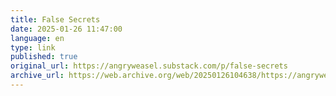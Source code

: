 ```yaml
--- 
title: False Secrets
date: 2025-01-26 11:47:00
language: en
type: link
published: true
original_url: https://angryweasel.substack.com/p/false-secrets
archive_url: https://web.archive.org/web/20250126104638/https://angryweasel.substack.com/p/false-secrets
---
```

